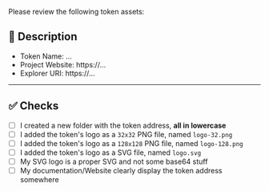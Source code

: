 Please review the following token assets:

## 📑 Description
<!-- Some basic information about the token you want to add -->
- Token Name: ...
- Project Website: https://... <!-- ⚠️ Your website MUST contain of the token address or the PR will be rejected -->
- Explorer URI: https://...


---

## ✅ Checks
<!-- Make sure your pr passes the CI checks and do check the following fields as needed - -->
- [ ] I created a new folder with the token address, **all in lowercase**
- [ ] I added the token's logo as a `32x32` PNG file, named `logo-32.png`
- [ ] I added the token's logo as a `128x128` PNG file, named `logo-128.png`
- [ ] I added the token's logo as a SVG file, named `logo.svg`
- [ ] My SVG logo is a proper SVG and not some base64 stuff
- [ ] My documentation/Website clearly display the token address somewhere
